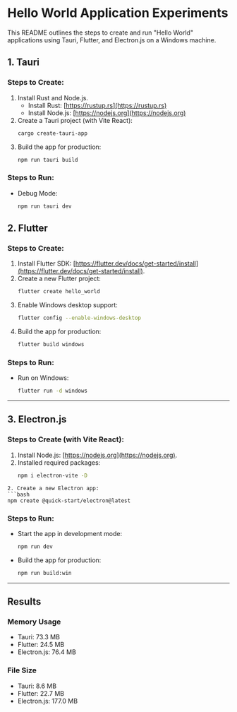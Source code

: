 # Hello World Application Experiments

This README outlines the steps to create and run "Hello World" applications using Tauri, Flutter, and Electron.js on a Windows machine.

## 1. Tauri

### Steps to Create:
1. Install Rust and Node.js.
   - Install Rust: [https://rustup.rs](https://rustup.rs)
   - Install Node.js: [https://nodejs.org](https://nodejs.org)
2. Create a Tauri project (with Vite React):
   ```bash
   cargo create-tauri-app
   ```
3. Build the app for production:
   ```bash
   npm run tauri build
   ```

### Steps to Run:
- Debug Mode:
  ```bash
  npm run tauri dev
  ```

## 2. Flutter

### Steps to Create:
1. Install Flutter SDK: [https://flutter.dev/docs/get-started/install](https://flutter.dev/docs/get-started/install).
2. Create a new Flutter project:
   ```bash
   flutter create hello_world
   ```
2. Enable Windows desktop support:
   ```bash
   flutter config --enable-windows-desktop
   ```
3. Build the app for production:
   ```bash
   flutter build windows
   ```

### Steps to Run:
- Run on Windows:
  ```bash
  flutter run -d windows
  ```

---

## 3. Electron.js

### Steps to Create (with Vite React):
1. Install Node.js: [https://nodejs.org](https://nodejs.org).
2. Installed required packages:
   ```bash
   npm i electron-vite -D
```
2. Create a new Electron app:
```bash
npm create @quick-start/electron@latest
```

### Steps to Run:
- Start the app in development mode:
  ```bash
  npm run dev
  ```
- Build the app for production:
  ```bash
  npm run build:win
  ```

---

## Results
### Memory Usage
- Tauri: 73.3 MB
- Flutter: 24.5 MB
- Electron.js: 76.4 MB

### File Size
- Tauri: 8.6 MB
- Flutter: 22.7 MB
- Electron.js:  177.0 MB
